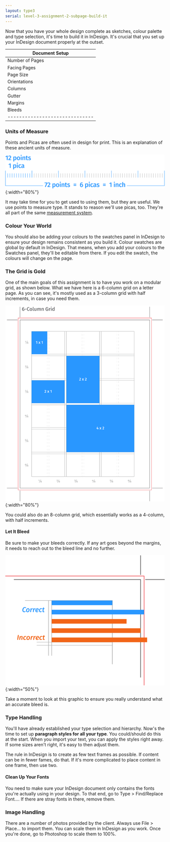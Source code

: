 ```yaml
---
layout: type3
serial: level-3-assignment-2-subpage-build-it
---
```

Now that you have your whole design complete as sketches, colour palette and type selection, it's time to build it in InDesign. It's crucial that you set up your InDesign document properly at the outset.


|Document Setup                |
|------------------------------|
| Number of Pages | 2          |
| Facing Pages    | No         |
| Page Size       | Letter     |
| Orientations    | Portrait   |
| Columns         | X          |
| Gutter          | 1x Leading |
| Margins         | 3x Leading |
| Bleeds          | 0p9        |
|------------------------------|

### Units of Measure

Points and Picas are often used in design for print. This is an explanation of these ancient units of measure.

![Points, Picas and Inches](/svg/sell-sheet/points-picas-inches.svg "points-picas-inches.svg"){:width="80%"}

It may take time for you to get used to using them, but they are useful. We use points to measure type. It stands to reason we'll use picas, too. They're all part of the same  [measurement system](https://type.algonquindesign.ca/kb/measuring-type.html).

### Colour Your World

You should also be adding your colours to the swatches panel in InDesign to ensure your  design remains consistent as you build it. Colour swatches are global by default in InDesign. That means, when you add your colours to the Swatches panel, they'll be editable from there. If you edit the swatch, the colours will change on the page.

### The Grid is Gold

One of the main goals of this assignment is to have you work on a modular grid, as shown below. What we have here is a 6-column grid on a letter page. As you can see, it's mostly used as a 3-column grid with half increments, in case you need them.

![6-Column Page Layout Grid](/svg/sell-sheet/6-column-page-grid.svg "6-column-page-grid.svg"){:width="80%"}

You could also do an 8-column grid, which essentially works as a 4-column, with half increments.

#### Let It Bleed

Be sure to make your bleeds correctly. If any art goes beyond the margins, it needs to reach out to the bleed line and no further.

![Correct Bleeds](/svg/bleeds.svg "bleeds.svg"){:width="50%"}

Take a moment to look at this graphic to ensure you really understand what an accurate bleed is.

### Type Handling

You'll have already established your type selection and hierarchy. Now's the time to set up **paragraph styles for all your type**. You could/should do this at the start. When you import your text, you can apply the styles right away. If some sizes aren't right, it's easy to then adjust them.

The rule in InDesign is to create as few text frames as possible. If content can be in fewer fames, do that. If it's more complicated to place content in one frame, then use two.

#### Clean Up Your Fonts

You need to make sure your InDesign document only contains the fonts you're actually using in your design. To that end, go to <span class="command">Type > Find/Replace Font…</span>. If there are stray fonts in there, remove them.

### Image Handling

There are a number of photos provided by the client. Always use <span class="command">File > Place…</span> to import them. You can scale them in InDesign as you work. Once you're done, go to Photoshop to scale them to 100%.